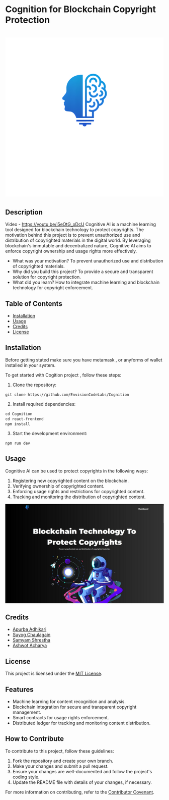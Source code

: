 # Cognition for Blockchain Copyright Protection
# ![tabicon](./tabicon.png)
## Description
Video - https://youtu.be/i5eOtG_xDcU
Cognitive AI is a machine learning tool designed for blockchain technology to protect copyrights. The motivation behind this project is to prevent unauthorized use and distribution of copyrighted materials in the digital world. By leveraging blockchain's immutable and decentralized nature, Cognitive AI aims to enforce copyright ownership and usage rights more effectively.

- What was your motivation? To prevent unauthorized use and distribution of copyrighted materials.
- Why did you build this project? To provide a secure and transparent solution for copyright protection.
- What did you learn? How to integrate machine learning and blockchain technology for copyright enforcement.

## Table of Contents
- [Installation](#installation)
- [Usage](#usage)
- [Credits](#credits)
- [License](#license)

## Installation
Before getting stated make sure you have metamask , or anyforms of wallet installed in your system.

To get started with Cogition project , follow these steps:

1. Clone the repository:
```
git clone https://github.com/EnvisionCodeLabs/Cognition
```
2. Install required dependencies:
```
cd Cognition
cd react-frontend
npm install
```
3. Start the development environment:
```
npm run dev 
```

## Usage
Cognitive AI can be used to protect copyrights in the following ways:

1. Registering new copyrighted content on the blockchain.
2. Verifying ownership of copyrighted content.
3. Enforcing usage rights and restrictions for copyrighted content.
4. Tracking and monitoring the distribution of copyrighted content.

![Cognitive AI Usage Example](./landing.jpg)

## Credits
- [Apurba Adhikari](https://github.com/apurbadh)
- [Suyog  Chaulagain](https://github.com/seaten779)
- [Samyam  Shrestha](https://github.com/SamShr12)
- [Ashwot Acharya](https://github.com/Ashwot-Acharya)


## License
This project is licensed under the [MIT License](https://choosealicense.com/licenses/mit/).

## Features
- Machine learning for content recognition and analysis.
- Blockchain integration for secure and transparent copyright management.
- Smart contracts for usage rights enforcement.
- Distributed ledger for tracking and monitoring content distribution.

## How to Contribute
To contribute to this project, follow these guidelines:

1. Fork the repository and create your own branch.
2. Make your changes and submit a pull request.
3. Ensure your changes are well-documented and follow the project's coding style.
4. Update the README file with details of your changes, if necessary.

For more information on contributing, refer to the [Contributor Covenant](https://www.contributor-covenant.org/).

